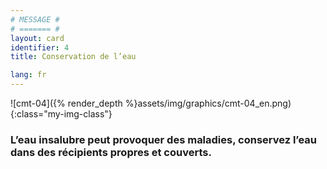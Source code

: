 ```yaml
---
# MESSAGE #
# ======= #
layout: card
identifier: 4
title: Conservation de l’eau

lang: fr
---
```


![cmt-04]({% render_depth %}assets/img/graphics/cmt-04_en.png){:class="my-img-class"}

### L’eau insalubre peut provoquer des maladies, conservez l’eau dans des récipients propres et couverts.
